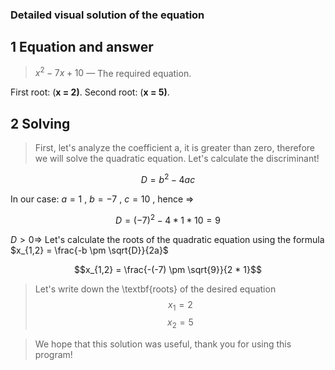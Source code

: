 ### Detailed visual solution of the equation
## 1 Equation and answer
>$x^2 - 7x + 10$  — The required equation.

First root: $(\textbf{x = 2)}$.
Second root: $(\textbf{x = 5)}$.

## 2 Solving
> First, let's analyze the coefficient a, it is greater than zero, therefore we will solve the quadratic equation. 
Let's calculate the discriminant!

$$D = b^2 - 4ac$$

In our case: $a = 1$ ,  $b = -7$ , $c = 10$ , hence $\Rightarrow$

$$D = (-7)^2 - 4*1*10 = 9$$

$D > 0 \Rightarrow$ Let's calculate the roots of the quadratic equation using the formula $x_{1,2} = \frac{-b \pm \sqrt{D}}{2a}$

$$x_{1,2} = \frac{-(-7) \pm \sqrt{9}}{2 * 1}$$

>Let's write down the \textbf{roots} of the desired equation
$$x_1 = 2 $$ 
$$x_2 = 5 $$

>We hope that this solution was useful, thank you for using this program!


